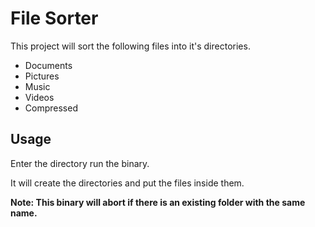 # File Sorter

This project will sort the following files into it's directories.
- Documents
- Pictures
- Music
- Videos
- Compressed

## Usage

Enter the directory run the binary.

It will create the directories and put the files inside them.

**Note: This binary will abort if there is an existing folder with the same name.**
